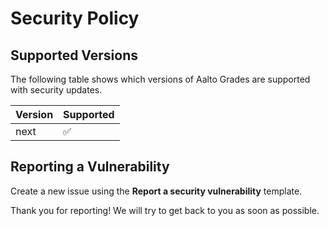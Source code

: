<!--
SPDX-FileCopyrightText: 2024 The Aalto Grades Developers

SPDX-License-Identifier: MIT
-->

# Security Policy

## Supported Versions

The following table shows which versions of Aalto Grades are supported with
security updates.

| Version | Supported          |
| ------- | ------------------ |
| next    | :white_check_mark: |

## Reporting a Vulnerability

Create a new issue using the **Report a security vulnerability** template.

Thank you for reporting! We will try to get back to you as soon as possible.
